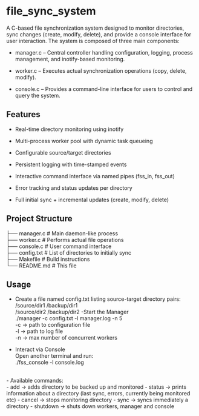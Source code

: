 # file_sync_system

A C-based file synchronization system designed to monitor directories, sync changes (create, modify, delete), and provide a console interface for user interaction. The system is composed of three main components:
- manager.c – Central controller handling configuration, logging, process management, and inotify-based monitoring.

- worker.c – Executes actual synchronization operations (copy, delete, modify).

- console.c – Provides a command-line interface for users to control and query the system.

## Features
- Real-time directory monitoring using inotify

- Multi-process worker pool with dynamic task queueing

- Configurable source/target directories

- Persistent logging with time-stamped events

- Interactive command interface via named pipes (fss_in, fss_out)

- Error tracking and status updates per directory

- Full initial sync + incremental updates (create, modify, delete)

## Project Structure

├── manager.c    # Main daemon-like process <br>
├── worker.c     # Performs actual file operations <br>
├── console.c    # User command interface <br>
├── config.txt   # List of directories to initially sync <br>
├── Makefile     # Build instructions <br>
└── README.md    # This file <br>

## Usage 
- Create a file named config.txt listing source-target directory pairs: <br>
/source/dir1 /backup/dir1 <br>
/source/dir2 /backup/dir2
-Start the Manager <br> 
./manager -c config.txt -l manager.log -n 5 <br> 
  -c → path to configuration file <br>
  -l → path to log file <br>
  -n → max number of concurrent workers <br>

- Interact via Console <br>
Open another terminal and run: <br>
./fss_console -l console.log
<br>
- Available commands: <br>
  - add <source> <target> -> adds directory to be backed up and monitored
  - status <directory> -> prints information about a directory (last sync, errors, currently being monitored etc)
  - cancel <source> -> stops monitoring directory
  - sync <directory> -> syncs immediately a directory
  - shutdown -> shuts down workers, manager and console
